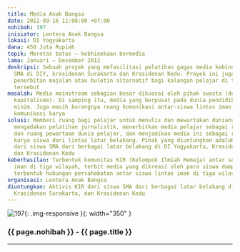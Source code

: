 ```yaml
---
title: Media Anak Bangsa
date: 2011-09-16 11:08:00 +07:00
nohibah: 197
inisiator: Lentera Anak Bangsa
lokasi: DI Yogyakarta
dana: 450 Juta Rupiah
topik: Meretas batas – kebhinekaan bermedia
lama: Januari – Desember 2012
deskripsi: Sebuah proyek yang mefasilitasi pelatihan gagas media kebinekaan antar-siswa
  SMA di DIY, krasidenan Surakarta dan Krasidenan Kedu. Proyek ini juga memfasilitasi
  penerbitan majalah atau buletin alternatif bagi kalangan pelajar di tiga wilayah
  tersebut
masalah: Media mainstream sebagian besar dikuasai oleh pihak swasta (dengan logika
  kapitalisme). Di samping itu, media yang berpusat pada dunia pendidikan masih sangat
  minim. Juga masih kurangnya ruang komunikasi antar-siswa lintas iman, termasuk ruang
  komunikasi karya
solusi: Memberi ruang bagi pelajar untuk menulis dan mewartakan dunianya dengan strategi
  mengadakan pelatihan jurnalistik, menerbitkan media pelajar sebagai ruang aktualisasi
  dan ruang pewartaan dunia pelajar, dan menjadikan media ini sebagai ruang komunikasi
  karya siswa dari lintas latar belakang. Pihak yang diuntungkan adalah aktivis KIR
  dari siswa SMA dari berbagai latar belakang di DI Yogyakarta, Krasidenan Surakarta,
  dan Krasidenan Kedu
keberhasilan: Terbentuk komunitas KIR (Kelompok Ilmiah Remaja) antar sekolah lintas
  iman di tiga wilayah, terbit media yang dikreasi oleh para siswa dampingan, dan
  terbentuk hubungan persahabatan antar siswa lintas iman di tiga wilayah dampingan
organisasi: Lentera Anak Bangsa
diuntungkan: Aktivis KIR dari siswa SMA dari berbagai latar belakang di DI Yogyakarta,
  Krasidenan Surakarta, dan Krasidenan Kedu
---
```


![197](/static/img/hibahcmb/197.png){: .img-responsive }{: width="350" }

### {{ page.nohibah }} - {{ page.title }}

---
